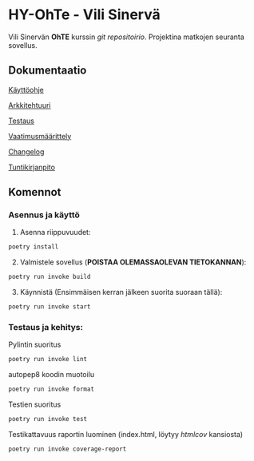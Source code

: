 # HY-OhTe - Vili Sinervä

Vili Sinervän **OhTE** kurssin *git repositoirio*. Projektina matkojen seuranta sovellus.

## Dokumentaatio
[Käyttöohje](https://github.com/ArcticCoder/trip-tracker/blob/master/dokumentaatio/kayttoohje.md)

[Arkkitehtuuri](https://github.com/ArcticCoder/trip-tracker/blob/master/dokumentaatio/arkkitehtuuri.md)

[Testaus](https://github.com/ArcticCoder/trip-tracker/blob/master/dokumentaatio/testaus.md)

[Vaatimusmäärittely](https://github.com/ArcticCoder/trip-tracker/blob/master/dokumentaatio/vaatimusmaarittely.md)

[Changelog](https://github.com/ArcticCoder/trip-tracker/blob/master/dokumentaatio/changelog.md)

[Tuntikirjanpito](https://github.com/ArcticCoder/trip-tracker/blob/master/dokumentaatio/tuntikirjanpito.md)

## Komennot

### Asennus ja käyttö
1. Asenna riippuvuudet:
```bash
poetry install
```

2. Valmistele sovellus (**POISTAA OLEMASSAOLEVAN TIETOKANNAN**):
```bash
poetry run invoke build
```

3. Käynnistä (Ensimmäisen kerran jälkeen suorita suoraan tällä):
```bash
poetry run invoke start
```

### Testaus ja kehitys:
Pylintin suoritus
```bash
poetry run invoke lint
```

autopep8 koodin muotoilu
```bash
poetry run invoke format
```

Testien suoritus
```bash
poetry run invoke test
```

Testikattavuus raportin luominen (index.html, löytyy *htmlcov* kansiosta)
```bash
poetry run invoke coverage-report
```
